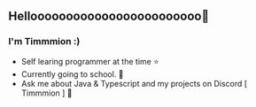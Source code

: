 
## Helloooooooooooooooooooooooo👋

### I'm Timmmion :)

- Self learing programmer at the time ⭐
- Currently going to school. 🌱
- Ask me about Java & Typescript and my projects on Discord [ Timmmion ] 💬
